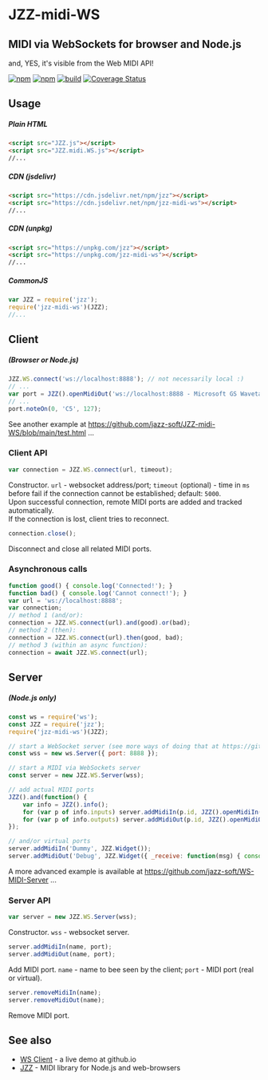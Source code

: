 # JZZ-midi-WS
## MIDI via WebSockets for browser and Node.js
and, YES, it's visible from the Web MIDI API!

[![npm](https://img.shields.io/npm/v/jzz-midi-ws.svg)](https://www.npmjs.com/package/jzz-midi-ws)
[![npm](https://img.shields.io/npm/dt/jzz-midi-ws.svg)](https://www.npmjs.com/package/jzz-midi-ws)
[![build](https://github.com/jazz-soft/JZZ-midi-WS/actions/workflows/build.yml/badge.svg)](https://github.com/jazz-soft/JZZ-midi-WS/actions)
[![Coverage Status](https://coveralls.io/repos/github/jazz-soft/JZZ-midi-WS/badge.svg)](https://coveralls.io/github/jazz-soft/JZZ-midi-WS)

## Usage
##### Plain HTML
```html
<script src="JZZ.js"></script>
<script src="JZZ.midi.WS.js"></script>
//...
```
##### CDN (jsdelivr)
```html
<script src="https://cdn.jsdelivr.net/npm/jzz"></script>
<script src="https://cdn.jsdelivr.net/npm/jzz-midi-ws"></script>
//...
```
##### CDN (unpkg)
```html
<script src="https://unpkg.com/jzz"></script>
<script src="https://unpkg.com/jzz-midi-ws"></script>
//...
```
##### CommonJS
```js
var JZZ = require('jzz');
require('jzz-midi-ws')(JZZ);
//...
```

## Client
##### (Browser or Node.js)
```js
JZZ.WS.connect('ws://localhost:8888'); // not necessarily local :)
// ... 
var port = JZZ().openMidiOut('ws://localhost:8888 - Microsoft GS Wavetable Synth');
// ... 
port.noteOn(0, 'C5', 127);
```
See another example at https://github.com/jazz-soft/JZZ-midi-WS/blob/main/test.html ...

### Client API
```js
var connection = JZZ.WS.connect(url, timeout);
```
Constructor. `url` - websocket address/port;
`timeout` (optional) - time in `ms` before fail if the connection cannot be established; default: `5000`.  
Upon successful connection, remote MIDI ports are added and tracked automatically.  
If the connection is lost, client tries to reconnect.

```js
connection.close();
```
Disconnect and close all related MIDI ports.

### Asynchronous calls
```js
function good() { console.log('Connected!'); }
function bad() { console.log('Cannot connect!'); }
var url = 'ws://localhost:8888';
var connection;
// method 1 (and/or):
connection = JZZ.WS.connect(url).and(good).or(bad);
// method 2 (then):
connection = JZZ.WS.connect(url).then(good, bad);
// method 3 (within an async function):
connection = await JZZ.WS.connect(url);
```

## Server
##### (Node.js only)
```js
const ws = require('ws');
const JZZ = require('jzz');
require('jzz-midi-ws')(JZZ);

// start a WebSocket server (see more ways of doing that at https://github.com/websockets/ws)
const wss = new ws.Server({ port: 8888 });

// start a MIDI via WebSockets server
const server = new JZZ.WS.Server(wss);

// add actual MIDI ports
JZZ().and(function() {
    var info = JZZ().info();
    for (var p of info.inputs) server.addMidiIn(p.id, JZZ().openMidiIn(p.id));
    for (var p of info.outputs) server.addMidiOut(p.id, JZZ().openMidiOut(p.id));
});

// and/or virtual ports
server.addMidiIn('Dummy', JZZ.Widget());
server.addMidiOut('Debug', JZZ.Widget({ _receive: function(msg) { console.log(msg.toString()); }}));
```
A more advanced example is available at https://github.com/jazz-soft/WS-MIDI-Server ...

### Server API
```js
var server = new JZZ.WS.Server(wss);
```
Constructor. `wss` - websocket server.

```js
server.addMidiIn(name, port);
server.addMidiOut(name, port);
```
Add MIDI port. `name` - name to bee seen by the client; `port` - MIDI port (real or virtual).

```js
server.removeMidiIn(name);
server.removeMidiOut(name);
```
Remove MIDI port.

## See also
- [WS Client](https://jazz-soft.github.io/JZZ-midi-WS) - a live demo at github.io
- [JZZ](https://github.com/jazz-soft/JZZ) - MIDI library for Node.js and web-browsers